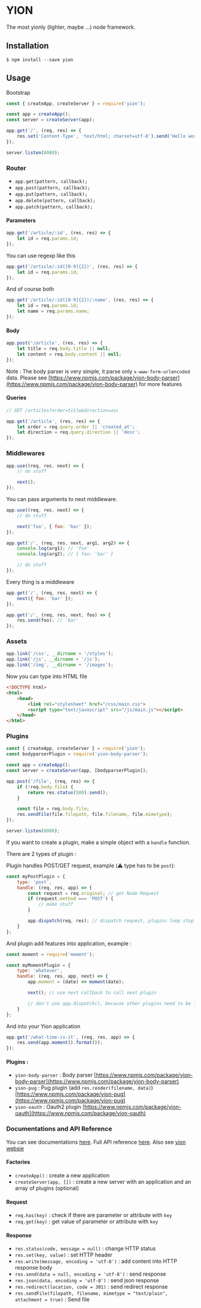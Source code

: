 # YION

The most yionly (lighter, maybe ...) node framework.

## Installation

```
$ npm install --save yion
```

## Usage

Bootstrap

```javascript
const { createApp, createServer } = require('yion');

const app = createApp();
const server = createServer(app);

app.get('/', (req, res) => {
    res.set('Content-Type', 'text/html; charset=utf-8').send('Hello world!');
});

server.listen(8080);
```

### Router

 * `app.get(pattern, callback);`
 * `app.post(pattern, callback);`
 * `app.put(pattern, callback);`
 * `app.delete(pattern, callback);`
 * `app.patch(pattern, callback);`

#### Parameters

```javascript
app.get('/article/:id', (res, res) => {
    let id = req.params.id;
});
```

You can use regexp like this

```javascript
app.get('/article/:id([0-9]{2})', (res, res) => {
    let id = req.params.id;
});
```

And of course both

```javascript
app.get('/article/:id([0-9]{2})/:name', (res, res) => {
    let id = req.params.id;
    let name = req.params.name;
});
```

#### Body

```javascript
app.post('/article', (res, res) => {
    let title = req.body.title || null;
    let content = req.body.content || null;
});
```
Note : The body parser is very simple, it parse only `x-www-form-urlencoded` data. Please see [https://www.npmjs.com/package/yion-body-parser](https://www.npmjs.com/package/yion-body-parser) for more features

#### Queries

```javascript
// GET /articles?order=title&direction=asc

app.get('/article', (res, res) => {
    let order = req.query.order || 'created_at';
    let direction = req.query.direction || 'desc';
});
```

### Middlewares

```javascript
app.use((req, res, next) => {
    // do stuff

    next();
});
```
You can pass arguments to next middleware.

```javascript
app.use((req, res, next) => {
    // do stuff

    next('foo', { foo: 'bar' });
});

app.get('/', (req, res, next, arg1, arg2) => {
    console.log(arg1); // 'foo'
    console.log(arg2); // { foo: 'bar' }

    // do stuff
});
```

Every thing is a middleware

```js
app.get('/', (req, res, next) => {
    next({ foo: 'bar' });
});

app.get('/', (req, res, next, foo) => {
    res.send(foo); // 'bar'
});
```

### Assets

```javascript
app.link('/css', __dirname + '/styles');
app.link('/js', __dirname + '/js');
app.link('/img', __dirname + '/images');
```

Now you can type into HTML file

```html
<!DOCTYPE html>
<html>
    <head>
        <link rel="stylesheet" href="/css/main.css">
        <script type="text/javascript" src="/js/main.js"></script>
    </head>
</html>
```

### Plugins

```javascript
const { createApp, createServer } = require('yion');
const bodyparserPlugin = require('yion-body-parser');

const app = createApp();
const server = createServer(app, [bodyparserPlugin]);

app.post('/file', (req, res) => {
    if (!req.body.file) {
        return res.status(500).send();
    }

    const file = req.body.file;
    res.sendFile(file.filepath, file.filename, file.mimetype);
});

server.listen(8080);
```

If you want to create a plugin, make a simple object with a `handle` function.

There are 2 types of plugin :

Plugin handles POST/GET request, example (⚠️  type has to be `post`):
```js
const myPostPlugin = {
    type: 'post',
    handle: (req, res, app) => {
        const request = req.original; // get Node Request
        if (request.method === 'POST') {
            // make stuff
        }

        app.dispatch(req, res); // dispatch request, plugins loop stop
    }
};
```

And plugin add features into application, example :

```js
const moment = require('moment');

const myMomentPlugin = {
    type: 'whatever',
    handle: (req, res, app, next) => {
        app.moment = (date) => moment(date);

        next(); // use next callback to call next plugin

        // don't use app.dispatch(), because other plugins need to be launched
    }
};
```

And into your Yion application

```js
app.get('/what-time-is-it', (req, res, app) => {
    res.send(app.moment().format());
});
```

#### Plugins :

* `yion-body-parser` : Body parser [https://www.npmjs.com/package/yion-body-parser](https://www.npmjs.com/package/yion-body-parser)
* `yion-pug` : Pug plugin (add `res.render(filename, data)`) [https://www.npmjs.com/package/yion-pug](https://www.npmjs.com/package/yion-pug)
* `yion-oauth` : Oauth2 plugin [https://www.npmjs.com/package/yion-oauth](https://www.npmjs.com/package/yion-oauth)

### Documentations and API Reference

You can see documentations [here](https://github.com/kevinbalicot/yion/blob/master/docs/documentations.md). Full API reference [here](https://kevinbalicot.github.io/yion/#api). Also see [yion websie](https://kevinbalicot.github.io/yion/)

#### Factories

* `createApp()` : create a new application
* `createServer(app, [])` : create a new server with an application and an array of plugins (optional)

#### Request

 * `req.has(key)` : check if there are parameter or attribute with `key`
 * `req.get(key)` : get value of parameter or attribute with `key`

#### Response

 * `res.status(code, message = null)` : change HTTP status
 * `res.set(key, value)` : set HTTP header
 * `res.write(message, encoding = 'utf-8')` : add content into HTTP response body
 * `res.send(data = null, encoding = 'utf-8')` : send response
 * `res.json(data, encoding = 'utf-8')` : send json response
 * `res.redirect(location, code = 301)` : send redirect response
 * `res.sendFile(filepath, filename, mimetype = "text/plain", attachment = true)` : Send file
